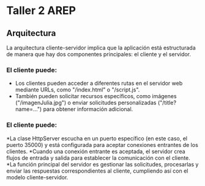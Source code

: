 # Taller 2 AREP

## Arquitectura

La arquitectura cliente-servidor implica que la aplicación está estructurada de manera que hay dos componentes principales: el cliente y el servidor. 

### El cliente puede:

* Los clientes pueden acceder a diferentes rutas en el servidor web mediante URLs, como "/index.html" o "/script.js".
* También pueden solicitar recursos específicos, como imágenes ("/imagenJulia.jpg") o enviar solicitudes personalizadas ("/title?name=...") para obtener información adicional.

### El cliente puede:

*La clase HttpServer escucha en un puerto específico (en este caso, el puerto 35000) y está configurada para aceptar conexiones entrantes de los clientes.
*Cuando una conexión entrante es aceptada, el servidor crea flujos de entrada y salida para establecer la comunicación con el cliente.
*La función principal del servidor es gestionar las solicitudes, procesarlas y enviar las respuestas correspondientes al cliente, cumpliendo así con el modelo cliente-servidor.
